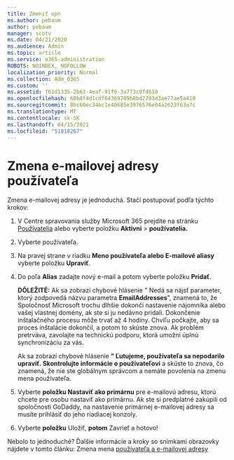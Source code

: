 ```yaml
---
title: Zmeniť upn
ms.author: pebaum
author: pebaum
manager: scotv
ms.date: 04/21/2020
ms.audience: Admin
ms.topic: article
ms.service: o365-administration
ROBOTS: NOINDEX, NOFOLLOW
localization_priority: Normal
ms.collection: Adm_O365
ms.custom: ''
ms.assetid: f61d1335-2b63-4eaf-91f6-3a773c0fd610
ms.openlocfilehash: 60b8f4d1cdf64369709b8bd2703d3ae77ae5a410
ms.sourcegitcommit: 8bc60ec34bc1e40685e3976576e04a2623f63a7c
ms.translationtype: MT
ms.contentlocale: sk-SK
ms.lasthandoff: 04/15/2021
ms.locfileid: "51818267"
---
```

# <a name="change-a-users-email-address"></a>Zmena e-mailovej adresy používateľa

Zmena e-mailovej adresy je jednoduchá. Stačí postupovať podľa týchto krokov:
  
1. V Centre spravovania služby Microsoft 365 prejdite na stránku [Používatelia](https://go.microsoft.com/fwlink/p/?linkid=834822) alebo vyberte položku **Aktívni** \> **používatelia.**
    
2. Vyberte používateľa.
    
3. Na pravej strane v riadku **Meno používateľa alebo E-mailové aliasy** vyberte položku **Upraviť**.
    
4. Do poľa **Alias** zadajte nový e-mail a potom vyberte položku **Pridať**.
    
    **DÔLEŽITÉ:** Ak sa zobrazí chybové hlásenie " Nedá sa nájsť parameter, ktorý zodpovedá názvu parametra **EmailAddresses**", znamená to, že Spoločnosť Microsoft trochu dlhšie dokonči nastavenie nájomníka alebo vašej vlastnej domény, ak ste si ju nedávno pridali. Dokončenie inštalačného procesu môže trvať až 4 hodiny. Chvíľu počkajte, aby sa proces inštalácie dokončil, a potom to skúste znova. Ak problém pretrváva, zavolajte na technickú podporu, ktorá umožní úplnú synchronizáciu za vás.
    
    Ak sa zobrazí chybové hlásenie **" Ľutujeme, používateľa sa nepodarilo upraviť. Skontrolujte informácie o používateľovi** a skúste to znova, čo znamená, že nie ste globálnym správcom a nemáte povolenia na zmenu mena používateľa.
    
5. Vyberte **položku Nastaviť ako primárnu** pre e-mailovú adresu, ktorú chcete pre osobu nastaviť ako primárnu. Ak ste si predplatné zakúpili od spoločnosti GoDaddy, na nastavenie primárnej e-mailovej adresy sa musíte prihlásiť do jeho riadiacej konzoly. 
    
6. Vyberte **položku** Uložiť, **potom** Zavrieť a hotovo!
    
Nebolo to jednoduché? Ďalšie informácie a kroky so snímkami obrazovky nájdete v tomto článku: Zmena mena [používateľa a e-mailovej adresy](https://docs.microsoft.com/microsoft-365/admin/add-users/change-a-user-name-and-email-address)
  

